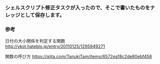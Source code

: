 ### シェルスクリプト修正タスクが入ったので、そこで書いたものをナレッジとして保存します。



### 参考

日付の大小関係を判定する関数
http://ykot.hateblo.jp/entry/20110125/1295949271

関数の呼び方
https://qiita.com/TanukiTam/items/6572ea18c2de80ebf458